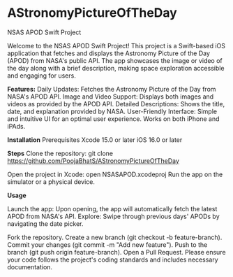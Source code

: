 # AStronomyPictureOfTheDay
NSAS APOD Swift Project

Welcome to the NSAS APOD Swift Project! This project is a Swift-based iOS application that fetches and displays the Astronomy Picture of the Day (APOD) from NASA's public API. The app showcases the image or video of the day along with a brief description, making space exploration accessible and engaging for users.

**Features:**
Daily Updates: Fetches the Astronomy Picture of the Day from NASA's APOD API.
Image and Video Support: Displays both images and videos as provided by the APOD API.
Detailed Descriptions: Shows the title, date, and explanation provided by NASA.
User-Friendly Interface: Simple and intuitive UI for an optimal user experience. Works on both iPhone and iPAds. 

**Installation**
Prerequisites
Xcode 15.0 or later
iOS 16.0 or later

**Steps**
Clone the repository:
git clone https://github.com/PoojaBhatS/AStronomyPictureOfTheDay

Open the project in Xcode:
open NSASAPOD.xcodeproj
Run the app on the simulator or a physical device.

**Usage**

Launch the app: Upon opening, the app will automatically fetch the latest APOD from NASA's API.
Explore: Swipe through previous days' APODs by navigating the date picker.

Fork the repository.
Create a new branch (git checkout -b feature-branch).
Commit your changes (git commit -m "Add new feature").
Push to the branch (git push origin feature-branch).
Open a Pull Request.
Please ensure your code follows the project's coding standards and includes necessary documentation.
